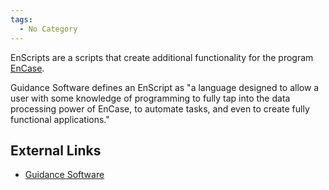 ```yaml
---
tags:
  - No Category
---
```

EnScripts are a scripts that create additional functionality for the
program [EnCase](encase.md).

Guidance Software defines an EnScript as "a language designed to allow a
user with some knowledge of programming to fully tap into the data
processing power of EnCase, to automate tasks, and even to create fully
functional applications."

## External Links

- [Guidance Software](http://www.guidancesoftware.com/)